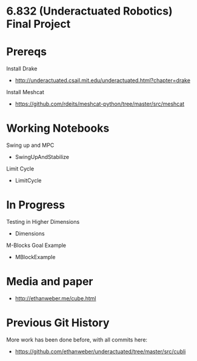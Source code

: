 # 6.832 (Underactuated Robotics) Final Project

# Prereqs

Install Drake
- http://underactuated.csail.mit.edu/underactuated.html?chapter=drake

Install Meshcat
- https://github.com/rdeits/meshcat-python/tree/master/src/meshcat

# Working Notebooks

Swing up and MPC
- SwingUpAndStabilize

Limit Cycle
- LimitCycle

# In Progress

Testing in Higher Dimensions
- Dimensions

M-Blocks Goal Example
- MBlockExample


# Media and paper
- http://ethanweber.me/cube.html

# Previous Git History

More work has been done before, with all commits here:
- https://github.com/ethanweber/underactuated/tree/master/src/cubli
